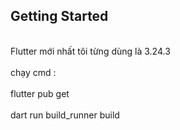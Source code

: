 ## Getting Started

<br> Flutter mới nhất tôi từng dùng là 3.24.3<br>
<br>chạy cmd :</br>
<br> flutter pub get </br>
<br> dart run build_runner build </br>
